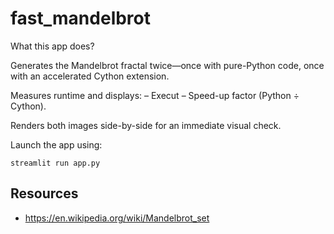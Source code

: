 # fast_mandelbrot

What this app does?

Generates the Mandelbrot fractal twice—once with pure-Python code, once with an accelerated Cython extension.

Measures runtime and displays:
– Execut
– Speed-up factor (Python ÷ Cython).

Renders both images side-by-side for an immediate visual check.

Launch the app using:

```
streamlit run app.py
```


## Resources

- https://en.wikipedia.org/wiki/Mandelbrot_set

